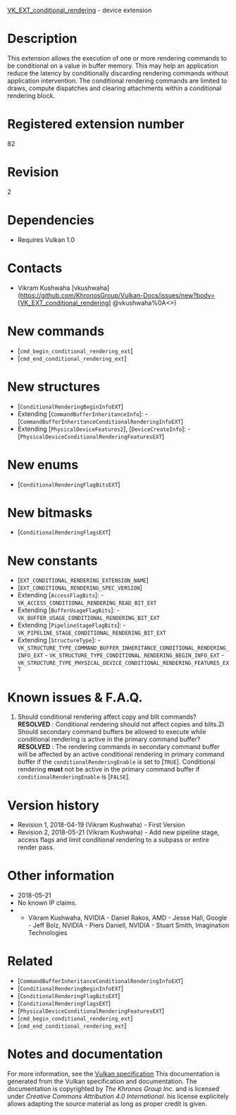 [VK_EXT_conditional_rendering](https://www.khronos.org/registry/vulkan/specs/1.3-extensions/man/html/VK_EXT_conditional_rendering.html) - device extension

# Description
This extension allows the execution of one or more rendering commands to be
conditional on a value in buffer memory.
This may help an application reduce the latency by conditionally discarding
rendering commands without application intervention.
The conditional rendering commands are limited to draws, compute dispatches
and clearing attachments within a conditional rendering block.

# Registered extension number
82

# Revision
2

# Dependencies
- Requires Vulkan 1.0

# Contacts
- Vikram Kushwaha [vkushwaha](https://github.com/KhronosGroup/Vulkan-Docs/issues/new?body=[VK_EXT_conditional_rendering] @vkushwaha%0A<<Here describe the issue or question you have about the VK_EXT_conditional_rendering extension>>)

# New commands
- [`cmd_begin_conditional_rendering_ext`]
- [`cmd_end_conditional_rendering_ext`]

# New structures
- [`ConditionalRenderingBeginInfoEXT`]
- Extending [`CommandBufferInheritanceInfo`]:  - [`CommandBufferInheritanceConditionalRenderingInfoEXT`] 
- Extending [`PhysicalDeviceFeatures2`], [`DeviceCreateInfo`]:  - [`PhysicalDeviceConditionalRenderingFeaturesEXT`]

# New enums
- [`ConditionalRenderingFlagBitsEXT`]

# New bitmasks
- [`ConditionalRenderingFlagsEXT`]

# New constants
- [`EXT_CONDITIONAL_RENDERING_EXTENSION_NAME`]
- [`EXT_CONDITIONAL_RENDERING_SPEC_VERSION`]
- Extending [`AccessFlagBits`]:  - `VK_ACCESS_CONDITIONAL_RENDERING_READ_BIT_EXT` 
- Extending [`BufferUsageFlagBits`]:  - `VK_BUFFER_USAGE_CONDITIONAL_RENDERING_BIT_EXT` 
- Extending [`PipelineStageFlagBits`]:  - `VK_PIPELINE_STAGE_CONDITIONAL_RENDERING_BIT_EXT` 
- Extending [`StructureType`]:  - `VK_STRUCTURE_TYPE_COMMAND_BUFFER_INHERITANCE_CONDITIONAL_RENDERING_INFO_EXT`  - `VK_STRUCTURE_TYPE_CONDITIONAL_RENDERING_BEGIN_INFO_EXT`  - `VK_STRUCTURE_TYPE_PHYSICAL_DEVICE_CONDITIONAL_RENDERING_FEATURES_EXT`

# Known issues & F.A.Q.
1) Should conditional rendering affect copy and blit commands? **RESOLVED** : Conditional rendering should not affect copies and blits.2) Should secondary command buffers be allowed to execute while conditional
rendering is active in the primary command buffer? **RESOLVED** : The rendering commands in secondary command buffer will be
affected by an active conditional rendering in primary command buffer if the
`conditionalRenderingEnable` is set to [`TRUE`].
Conditional rendering  **must**  not be active in the primary command buffer if
`conditionalRenderingEnable` is [`FALSE`].

# Version history
- Revision 1, 2018-04-19 (Vikram Kushwaha)  - First Version 
- Revision 2, 2018-05-21 (Vikram Kushwaha)  - Add new pipeline stage, access flags and limit conditional rendering to a subpass or entire render pass.

# Other information
* 2018-05-21
* No known IP claims.
*   - Vikram Kushwaha, NVIDIA  - Daniel Rakos, AMD  - Jesse Hall, Google  - Jeff Bolz, NVIDIA  - Piers Daniell, NVIDIA  - Stuart Smith, Imagination Technologies

# Related
- [`CommandBufferInheritanceConditionalRenderingInfoEXT`]
- [`ConditionalRenderingBeginInfoEXT`]
- [`ConditionalRenderingFlagBitsEXT`]
- [`ConditionalRenderingFlagsEXT`]
- [`PhysicalDeviceConditionalRenderingFeaturesEXT`]
- [`cmd_begin_conditional_rendering_ext`]
- [`cmd_end_conditional_rendering_ext`]

# Notes and documentation
For more information, see the [Vulkan specification](https://www.khronos.org/registry/vulkan/specs/1.3-extensions/html/vkspec.html)
This documentation is generated from the Vulkan specification and documentation.
The documentation is copyrighted by *The Khronos Group Inc.* and is licensed under *Creative Commons Attribution 4.0 International*.
his license explicitely allows adapting the source material as long as proper credit is given.
        